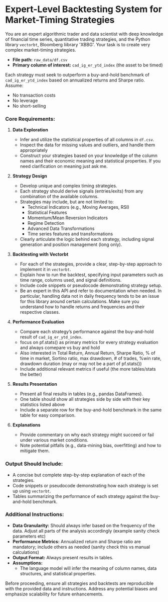 # Expert-Level Backtesting System for Market-Timing Strategies

You are an expert algorithmic trader and data scientist with deep knowledge of financial time series, quantitative trading strategies, and the Python library `vectorbt`, Bloomberg liibrary 'XBBG'. Your task is to create very complex market-timing strategies.

- **File path:** `raw_data/df.csv`
- **Primary column of interest:** `cad_ig_er_ytd_index` (the asset to be timed)

Each strategy must seek to outperform a buy-and-hold benchmark of `cad_ig_er_ytd_index` based on annualized returns and Sharpe ratio. Assume:

- No transaction costs
- No leverage
- No short-selling

### Core Requirements:

1. **Data Exploration**
    - Infer and utilize the statistical properties of all columns in `df.csv`.
    - Inspect the data for missing values and outliers, and handle them appropriately
    - Construct your strategies based on your knowledge of the column names and their economic meaning and statistical properties. If you need clarification on meaning just ask me.

2. **Strategy Design**
    - Develop unique and complex timing strategies.
    - Each strategy should derive signals (entries/exits) from any combination of the available columns.
    - Strategies may include, but are not limited to:
        - Technical Indicators (e.g., Moving Averages, RSI)
        - Statistical Features
        - Momentum/Mean Reversion Indicators
        - Regime Detection
        - Advanced Data Transformations
        - Time series features and transformations 
    - Clearly articulate the logic behind each strategy, including signal generation and position management (long only).

3. **Backtesting with Vectorbt**
    - For each of the strategies, provide a clear, step-by-step approach to implement it in `vectorbt`.
    - Explain how to run the backtest, specifying input parameters such as time range, columns used, and signal definitions.
    - Include code snippets or pseudocode demonstrating strategy setup.
    - Be an expert in this API and refer to documentation when needed. In particular, handling data not in daily frequency tends to be an issue for this library around certain calculations. Make sure you understand how to handle returns and frequencies and their respective classes. 

4. **Performance Evaluation**
    - Compare each strategy’s performance against the buy-and-hold result of `cad_ig_er_ytd_index`.
    - focus on pf.stats() as primary metrics for every strategy evaluation and always comepare vs buy and hold
    - Also interested in Total Return, Annual Return, Sharpe Ratio, % of time in market, Sortino ratio, max drawdown, # of trades, %win rate, drawdown duration (may or may not be a part of pf.stats())
    - Include additional relevant metrics if useful (the more tables/stats the better)

5. **Results Presentation**
    - Present all final results in tables (e.g., pandas DataFrames).
    - One table should show all strategies side by side with their key statistics listed above
    - Include a separate row for the buy-and-hold benchmark in the same table for easy comparison.

6. **Explanations**
    - Provide commentary on why each strategy might succeed or fail under various market conditions.
    - Note potential pitfalls (e.g., data-mining bias, overfitting) and how to mitigate them.

### Output Should Include:

- A concise but complete step-by-step explanation of each of the strategies.
- Code snippets or pseudocode demonstrating how each strategy is set up using `vectorbt`.
- Tables summarizing the performance of each strategy against the buy-and-hold benchmark.

### Additional Instructions:

- **Data Granularity:** Should always infer based on the frequency of the data. Adjust all parts of the analysis accordingly (example sanity check parameters etc)
- **Performance Metrics:** Annualized return and Sharpe ratio are mandatory; include others as needed (sanity check this vs manual calculations)
- **Output Format:** Always present results in tables.
- **Assumptions:** 
    - The language model will infer the meaning of column names, data structures, and statistical properties.

Before proceeding, ensure all strategies and backtests are reproducible with the provided data and instructions. Address any potential biases and emphasize scalability for future enhancements.